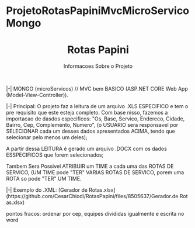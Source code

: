 # ProjetoRotasPapiniMvcMicroServicoMongo
<h1 align="center"> Rotas Papini</h1>

<p align="center">Informacoes Sobre o Projeto</p>
</br>
<p>
  |-| MONGO (microServicos) // MVC bem BASICO (ASP.NET CORE Web App (Model-View-Controller)).
  </p>
  <p>
  |-| Principal: O projeto faz a leitura de um arquivo .XLS ESPECIFICO e tem o pre requisito que este esteja completo.
    Com base nisso, fazemos a importacao de dasdos especificos: "Os, Base, Servico, Endereco, Cidade, Bairro, Cep, Complemento, Numero",
    (o USUARIO sera responsavel por SELECIONAR cada um desses dados apresentados ACIMA, tendo que selecionar pelo menos um deles);
</p>
<p>
      A partir dessa LEITURA é gerado um arquivo .DOCX com os dados ESSPECIFICOS que forem selecionados;  
<p>
<p>
      Tambem Sera Possivel ATRIBUIR um TIME a cada uma das ROTAS DE SERVICO, (UM TIME pode "TER" VARIAS ROTAS DE SERVICO, porem uma ROTA so pode "TER" UM TIME.
</p>
<p>
  |-| Exemplo do .XML: [Gerador de Rotas.xlsx](https://github.com/CesarChiodi/RotasPapini/files/8505637/Gerador.de.Rotas.xlsx)
</p>

pontos fracos: ordenar por cep, equipes divididas igualmente e escrita no word

